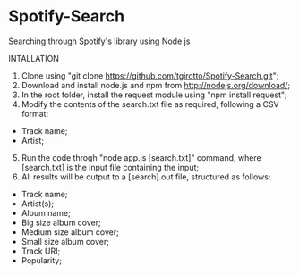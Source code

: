 # Spotify-Search
Searching through Spotify's library using Node js


INTALLATION

1. Clone using "git clone https://github.com/tgirotto/Spotify-Search.git";
2. Download and install node.js and npm from http://nodejs.org/download/;
3. In the root folder, install the request module using "npm install request";
4. Modify the contents of the search.txt file as required, following a CSV 	format:
  - Track name;
  - Artist;
5. Run the code throgh "node app.js [search.txt]" command, where [search.txt] is the input file containing the input;
6. All results will be output to a [search].out file, structured as follows:
  - Track name;
  - Artist(s);
  - Album name;
  - Big size album cover;
  - Medium size album cover;
  - Small size album cover;
  - Track URI;
  - Popularity;
